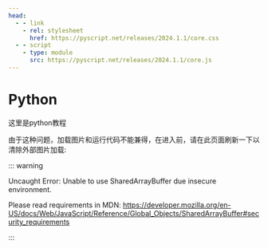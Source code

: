 ```yaml
---
head:
  - - link
    - rel: stylesheet
      href: https://pyscript.net/releases/2024.1.1/core.css
  - - script
    - type: module
      src: https://pyscript.net/releases/2024.1.1/core.js
---
```

# Python

这里是python教程

由于这种问题，加载图片和运行代码不能兼得，在进入前，请在此页面刷新一下以清除外部图片加载:

::: warning

Uncaught Error: Unable to use SharedArrayBuffer due insecure environment.

Please read requirements in MDN: https://developer.mozilla.org/en-US/docs/Web/JavaScript/Reference/Global_Objects/SharedArrayBuffer#security_requirements

:::

